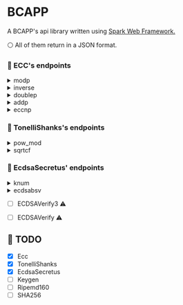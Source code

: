 # BCAPP
 A BCAPP's api library written using [Spark Web Framework.](https://sparkjava.com/)
 
 :white_circle: All of them return in a JSON format.
 
 ### :bookmark: ECC's endpoints
 
<details><summary>modp</summary><p>
 
It has the same parameters meaning from Ecc.modp(BigInteger n, BigInteger p1). [See java file.](https://github.com/carlosamcruz/BCAPP/blob/master/app/src/main/java/com/nibblelinx/BCAPP/Ecc.java#L47)
 
#### HTTP Request

```
GET https://bcapp-spark.herokuapp.com/modp/<n>/<p1>
```
 #### URL Parameters

| Parameter  |  Description  |
| --- | --- |
|  n |  Big Integer |
|  p1 |  Big Integer |

</p>

</details>

<details><summary>inverse</summary><p>
 
It has the same parameters meaning from Ecc.inverse(BigInteger r, BigInteger p). [See java file.](https://github.com/carlosamcruz/BCAPP/blob/master/app/src/main/java/com/nibblelinx/BCAPP/Ecc.java#L54)
 
#### HTTP Request

```
GET https://bcapp-spark.herokuapp.com/inverse/<r>/<p>
```
 #### URL Parameters

| Parameter  |  Description  |
| --- | --- |
|  r |  Big Integer |
|  p |  Big Integer |

</p>

</details>

<details><summary>doublep</summary><p>
 
It has the same parameters meaning from Ecc.doublep(BigInteger x, BigInteger y). [See java file.](https://github.com/carlosamcruz/BCAPP/blob/master/app/src/main/java/com/nibblelinx/BCAPP/Ecc.java#L81)
 
#### HTTP Request

```
GET https://bcapp-spark.herokuapp.com/doublep/<x>/<y>
```
 #### URL Parameters

| Parameter  |  Description  |
| --- | --- |
|  x |  Big Integer |
|  y |  Big Integer |

</p>

</details>

<details><summary>addp</summary><p>
 
It has the same parameters meaning from Ecc.addp(BigInteger x1, BigInteger y1, BigInteger x2, BigInteger y2). [See java file.](https://github.com/carlosamcruz/BCAPP/blob/master/app/src/main/java/com/nibblelinx/BCAPP/Ecc.java#L96)
 
#### HTTP Request

```
GET https://bcapp-spark.herokuapp.com/addp/<x1>/<y1>/<x2>/<y2>
```
 #### URL Parameters

| Parameter  |  Description  |
| --- | --- |
|  x1 |  Big Integer |
|  y1 |  Big Integer |
|  x2 |  Big Integer |
|  y2 |  Big Integer |

</p>

</details>

<details><summary>eccnp</summary><p>
 
It has the same parameters meaning from Ecc.eccnP(BigInteger n, BigInteger x, BigInteger y). [See java file.](https://github.com/carlosamcruz/BCAPP/blob/master/app/src/main/java/com/nibblelinx/BCAPP/Ecc.java#L128)
 
#### HTTP Request

```
GET https://bcapp-spark.herokuapp.com/eccnp/<n>/<x>/<y>
```
 #### URL Parameters

| Parameter  |  Description  |
| --- | --- |
|  n |  Big Integer |
|  x |  Big Integer |
|  y |  Big Integer |

</p>

</details>

### :bookmark: TonelliShanks's endpoints

<details><summary>pow_mod</summary><p>
 
#### HTTP Request

```
GET https://bcapp-spark.herokuapp.com/pow_mod/<base>/<expoent>/<modulus>
```
 #### URL Parameters

| Parameter  |  Description  |
| --- | --- |
|  base |  Big Integer |
|  expoent |  Big Integer |
|  modulus |  Big Integer |

</p>

</details>

<details><summary>sqrtcf</summary><p>
 
#### HTTP Request

```
GET https://bcapp-spark.herokuapp.com/sqrtcf/<n>/<p>
```
 #### URL Parameters

| Parameter  |  Description  |
| --- | --- |
|  n |  Big Integer |
|  p |  Big Integer |

</p>

</details>

### :bookmark: EcdsaSecretus' endpoints

<details><summary>knum</summary><p>
 
#### HTTP Request

```
GET https://bcapp-spark.herokuapp.com/knum/<HA4>/<PVTKEY>/<e>
```
 #### URL Parameters

| Parameter  |  Description  |
| --- | --- |
|  HA4 |  String |
|  PVTKEY |  String |
|  e |  String |

</p>

</details>

<details><summary>ecdsabsv</summary><p>
 
#### HTTP Request

```
GET https://bcapp-spark.herokuapp.com/ecdsabsv/<e>/<PVTKEY>/<HA4>
```
 #### URL Parameters

| Parameter  |  Description  |
| --- | --- |
| e | String |
| PVTKEY | String |
| HA4 | String |

</p>
</details>

- [ ] ECDSAVerify3 :warning:

- [ ] ECDSAVerify :warning:

## :memo: TODO
 - [x] Ecc
 - [x] TonelliShanks
 - [x] EcdsaSecretus
 - [ ] Keygen
 - [ ] Ripemd160
 - [ ] SHA256
